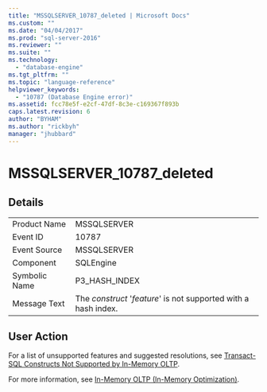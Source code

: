 ```yaml
---
title: "MSSQLSERVER_10787_deleted | Microsoft Docs"
ms.custom: ""
ms.date: "04/04/2017"
ms.prod: "sql-server-2016"
ms.reviewer: ""
ms.suite: ""
ms.technology: 
  - "database-engine"
ms.tgt_pltfrm: ""
ms.topic: "language-reference"
helpviewer_keywords: 
  - "10787 (Database Engine error)"
ms.assetid: fcc78e5f-e2cf-47df-8c3e-c169367f893b
caps.latest.revision: 6
author: "BYHAM"
ms.author: "rickbyh"
manager: "jhubbard"
---
```

# MSSQLSERVER_10787_deleted
  
## Details  
  
|||  
|-|-|  
|Product Name|MSSQLSERVER|  
|Event ID|10787|  
|Event Source|MSSQLSERVER|  
|Component|SQLEngine|  
|Symbolic Name|P3_HASH_INDEX|  
|Message Text|The *construct* '*feature*' is not supported with a hash index.|  
  
## User Action  
For a list of unsupported features and suggested resolutions, see [Transact-SQL Constructs Not Supported by In-Memory OLTP](../Topic/Transact-SQL%20Constructs%20Not%20Supported%20by%20In-Memory%20OLTP.md).  
  
For more information, see [In-Memory OLTP &#40;In-Memory Optimization&#41;](../Topic/In-Memory%20OLTP%20(In-Memory%20Optimization).md).  
  
